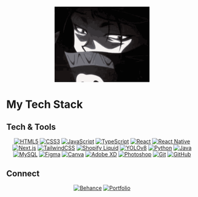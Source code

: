 <p align="center">
<img src="feitan.gif" alt="Feitan GIF" width="250">
</p>

# My Tech Stack

## Tech & Tools

<p align="center">
<a href="https://developer.mozilla.org/en-US/docs/Web/HTML"><img src="https://img.shields.io/badge/HTML5-E34F26?style=for-the-badge&logo=html5&logoColor=white" alt="HTML5"></a>
<a href="https://developer.mozilla.org/en-US/docs/Web/CSS"><img src="https://img.shields.io/badge/CSS3-1572B6?style=for-the-badge&logo=css3&logoColor=white" alt="CSS3"></a>
<a href="https://developer.mozilla.org/en-US/docs/Web/JavaScript"><img src="https://img.shields.io/badge/JavaScript-F7DF1E?style=for-the-badge&logo=javascript&logoColor=black" alt="JavaScript"></a>
<a href="https://www.typescriptlang.org/"><img src="https://img.shields.io/badge/TypeScript-3178C6?style=for-the-badge&logo=typescript&logoColor=white" alt="TypeScript"></a>
<a href="https://reactjs.org/"><img src="https://img.shields.io/badge/React-61DAFB?style=for-the-badge&logo=react&logoColor=white" alt="React"></a>
<a href="https://reactnative.dev/"><img src="https://img.shields.io/badge/React%20Native-61DAFB?style=for-the-badge&logo=react&logoColor=white" alt="React Native"></a>
<a href="https://nextjs.org/"><img src="https://img.shields.io/badge/Next.js-000000?style=for-the-badge&logo=next.js&logoColor=white" alt="Next.js"></a>
<a href="https://tailwindcss.com/"><img src="https://img.shields.io/badge/TailwindCSS-38B2AC?style=for-the-badge&logo=tailwind-css&logoColor=white" alt="TailwindCSS"></a>
<a href="https://shopify.dev/docs/themes/liquid"><img src="https://img.shields.io/badge/Shopify%20Liquid-95BF47?style=for-the-badge" alt="Shopify Liquid"></a>
<a href="https://github.com/ultralytics/yolov8"><img src="https://img.shields.io/badge/YOLOv8-00A1E0?style=for-the-badge" alt="YOLOv8"></a>
<a href="https://www.python.org/"><img src="https://img.shields.io/badge/Python-3776AB?style=for-the-badge&logo=python&logoColor=white" alt="Python"></a>
<a href="https://www.java.com/"><img src="https://img.shields.io/badge/Java-007396?style=for-the-badge&logo=java&logoColor=white" alt="Java"></a>
<a href="https://www.mysql.com/"><img src="https://img.shields.io/badge/MySQL-4479A1?style=for-the-badge&logo=mysql&logoColor=white" alt="MySQL"></a>
<a href="https://www.figma.com/"><img src="https://img.shields.io/badge/Figma-F24E1E?style=for-the-badge&logo=figma&logoColor=white" alt="Figma"></a>
<a href="https://www.canva.com/"><img src="https://img.shields.io/badge/Canva-00C4B4?style=for-the-badge&logo=canva&logoColor=white" alt="Canva"></a>
<a href="https://www.adobe.com/products/xd.html"><img src="https://img.shields.io/badge/Adobe%20XD-FF61F6?style=for-the-badge&logo=adobe-xd&logoColor=white" alt="Adobe XD"></a>
<a href="https://www.adobe.com/products/photoshop.html"><img src="https://img.shields.io/badge/Photoshop-31A8FF?style=for-the-badge&logo=adobe-photoshop&logoColor=white" alt="Photoshop"></a>
<a href="https://git-scm.com/"><img src="https://img.shields.io/badge/Git-F05032?style=for-the-badge&logo=git&logoColor=white" alt="Git"></a>
<a href="https://github.com/"><img src="https://img.shields.io/badge/GitHub-181717?style=for-the-badge&logo=github&logoColor=white" alt="GitHub"></a>
</p>

## Connect

<p align="center">
<a href="https://www.behance.net/smilemella"><img src="https://img.shields.io/badge/Behance-1769FF?style=for-the-badge&logo=behance&logoColor=white" alt="Behance"></a>
<a href="https://your-portfolio-link.com"><img src="https://img.shields.io/badge/Portfolio-FF5722?style-for-the-badge" alt="Portfolio"></a>
</p>
